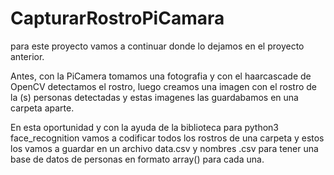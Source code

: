 # CapturarRostroPiCamara

para este proyecto vamos a continuar donde lo dejamos en el proyecto anterior.

Antes, con la PiCamera tomamos una fotografia y con el haarcascade de OpenCV detectamos el rostro, luego creamos una imagen con el rostro de la (s) personas detectadas y estas imagenes las guardabamos  en una carpeta aparte.

En esta oportunidad y con la ayuda de la biblioteca para python3 face_recognition vamos a codificar todos los rostros de una carpeta  y estos los vamos a guardar en un archivo data.csv y nombres .csv para tener una base de datos de personas en formato array() para cada una.
